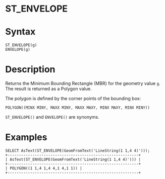 # ST_ENVELOPE

#

# Syntax

```
ST_ENVELOPE(g)
ENVELOPE(g)
```

#

# Description

Returns the Minimum Bounding Rectangle (MBR) for the geometry value `g`. The result is returned as a Polygon value.

The polygon is defined by the corner points of the bounding box:

```
POLYGON((MINX MINY, MAXX MINY, MAXX MAXY, MINX MAXY, MINX MINY))
```

`ST_ENVELOPE()` and `ENVELOPE()` are synonyms.

#

# Examples

```
SELECT AsText(ST_ENVELOPE(GeomFromText('LineString(1 1,4 4)')));
+----------------------------------------------------------+
| AsText(ST_ENVELOPE(GeomFromText('LineString(1 1,4 4)'))) |
+----------------------------------------------------------+
| POLYGON((1 1,4 1,4 4,1 4,1 1)) |
+----------------------------------------------------------+
```